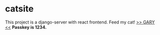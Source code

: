 # catsite
This project is a django-server with react frontend.
Feed my cat!  [>> GARY <<](https://gary-logs.up.railway.app/#/cats/MM3oMiRU )  **Passkey is 1234.**
